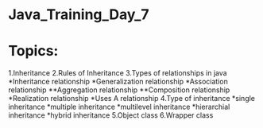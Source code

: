 # Java_Training_Day_7
# Topics:
  1.Inheritance
  2.Rules of Inheritance
  3.Types of relationships in java
    *Inheritance relationship
    *Generalization relationship
    *Association relationship
      **Aggregation relationship
      **Composition relationship
    *Realization relationship
    *Uses A relationship
  4.Type of inheritance
    *single inheritance
    *multiple inheritance
    *multilevel inheritance
    *hierarchial inheritance
    *hybrid inheritance
  5.Object class
  6.Wrapper class
